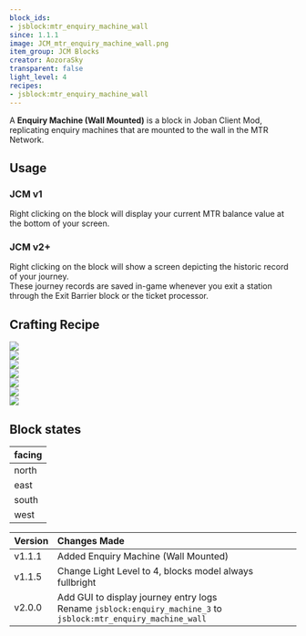 ```yaml
---
block_ids:
- jsblock:mtr_enquiry_machine_wall
since: 1.1.1
image: JCM_mtr_enquiry_machine_wall.png
item_group: JCM Blocks
creator: AozoraSky
transparent: false
light_level: 4
recipes:
- jsblock:mtr_enquiry_machine_wall
---
```


A **Enquiry Machine (Wall Mounted)** is a block in Joban Client Mod, replicating enquiry machines that are mounted to the wall in the MTR Network.

## Usage

### JCM v1
Right clicking on the block will display your current MTR balance value at the bottom of your screen.

### JCM v2+
Right clicking on the block will show a screen depicting the historic record of your journey.  
These journey records are saved in-game whenever you exit a station through the Exit Barrier block or the ticket processor.

## Crafting Recipe
<div class="crafting">
    <div class="crafting-table">
        <!-- row 1 -->
        <div></div>
        <div></div>
        <div></div>
        <!-- row 2 -->
        <div><img src="../crafting/Minecraft_Iron_ingot.png"></div>
        <div><img src="../crafting/Minecraft_Iron_ingot.png"></div>
        <div><img src="../crafting/Minecraft_Iron_ingot.png"></div>
        <!-- row 3 -->
        <div><img src="../crafting/Minecraft_Iron_ingot.png"></div>
        <div><img src="../crafting/Minecraft_Redstone.png"></div>
        <div><img src="../crafting/Minecraft_Iron_ingot.png"></div>
    </div>
    <div class="crafting-arrow"></div>
    <div class="crafting-result" data-count="4">
        <img src="../crafting/JCM_Item_Mtr_enquiry_machine_wall.png">
    </div>
</div>

## Block states
| facing |
|:-------|
| north  |
| east   |
| south  |
| west   |

| Version | Changes Made                                                                                                      |
|:--------|:------------------------------------------------------------------------------------------------------------------|
| v1.1.1  | Added Enquiry Machine (Wall Mounted)                                                                              |
| v1.1.5  | Change Light Level to 4, blocks model always fullbright                                                           |
| v2.0.0  | Add GUI to display journey entry logs<br>Rename `jsblock:enquiry_machine_3` to `jsblock:mtr_enquiry_machine_wall` |